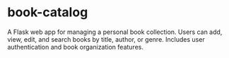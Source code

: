 # book-catalog
A Flask web app for managing a personal book collection. Users can add, view, edit, and search books by title, author, or genre. Includes user authentication and book organization features.
